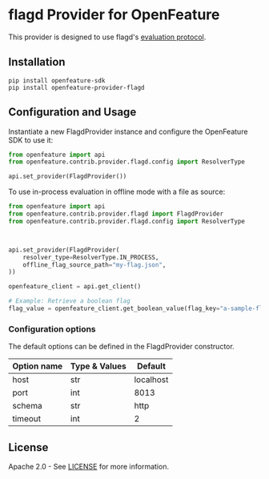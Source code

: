 # flagd Provider for OpenFeature

This provider is designed to use flagd's [evaluation protocol](https://github.com/open-feature/schemas/blob/main/protobuf/schema/v1/schema.proto).

## Installation

```
pip install openfeature-sdk
pip install openfeature-provider-flagd
```

## Configuration and Usage

Instantiate a new FlagdProvider instance and configure the OpenFeature SDK to use it:

```python
from openfeature import api
from openfeature.contrib.provider.flagd.config import ResolverType

api.set_provider(FlagdProvider())
```

To use in-process evaluation in offline mode with a file as source:

```python
from openfeature import api
from openfeature.contrib.provider.flagd import FlagdProvider
from openfeature.contrib.provider.flagd.config import ResolverType



api.set_provider(FlagdProvider(
    resolver_type=ResolverType.IN_PROCESS,
    offline_flag_source_path="my-flag.json",
))

openfeature_client = api.get_client()

# Example: Retrieve a boolean flag
flag_value = openfeature_client.get_boolean_value(flag_key="a-sample-flag", default_value=False)
```

### Configuration options

The default options can be defined in the FlagdProvider constructor.

| Option name    | Type & Values | Default   |
|----------------|---------------|-----------|
| host           | str           | localhost |
| port           | int           | 8013      |
| schema         | str           | http      |
| timeout        | int           | 2         |

## License

Apache 2.0 - See [LICENSE](./LICENSE) for more information.
